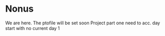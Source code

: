 # Nonus
We are here.
The ptofile will be set soon
Project part one
need to acc.
day start with no current
day 1